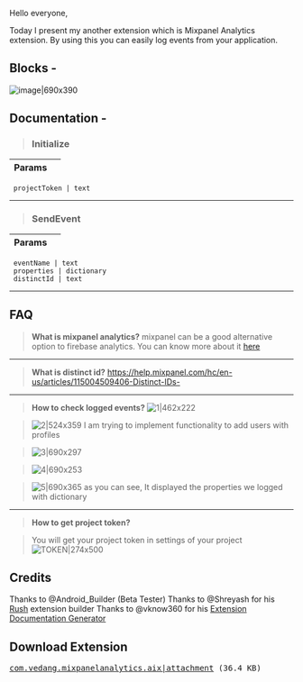 Hello everyone,

Today I present my another extension which is Mixpanel Analytics extension. By using this you can easily log events from your application. 

## Blocks - 
![image|690x390](https://community.appinventor.mit.edu/uploads/default/optimized/3X/e/e/eeaf4561f6bfef3d54d19e77df146bcd2f1d74c0_2_690x390.png)  

## Documentation -
> <h3>Initialize</h3>
Params           |  []()       
---------------- | ------- 

```` projectToken | text````<br>

____________________________________

> <h3>SendEvent</h3>
Params           |  []()       
---------------- | ------- 

```` eventName | text````<br>
```` properties | dictionary````<br>
```` distinctId | text````<br>

____________________________________



## FAQ

> **What is mixpanel analytics?**
>  mixpanel can be a good alternative option to firebase analytics. You can know more about it [here](https://help.mixpanel.com/hc/en-us/articles/360041989072-What-is-Mixpanel-)
***
> **What is distinct id?**
> https://help.mixpanel.com/hc/en-us/articles/115004509406-Distinct-IDs-
***
> **How to check logged events?**
> ![1|462x222](https://community.appinventor.mit.edu/uploads/default/original/3X/9/e/9e4d256ee8a28ae386583e5e2df1a98305f2042b.png)
> 

>  ![2|524x359](https://community.appinventor.mit.edu/uploads/default/original/3X/2/e/2ecb6567a60c944d66bfaa8fd741a816b4ec9bdf.png) 
>  I am trying to implement functionality to add users with profiles

> ![3|690x297](https://community.appinventor.mit.edu/uploads/default/optimized/3X/2/5/25d2470089053d56b9e9d643440835400a227b33_2_690x297.png) 
> 

> ![4|690x253](https://community.appinventor.mit.edu/uploads/default/optimized/3X/0/7/0792a51abdffcffdf9343d70c9dcbcaa83608150_2_690x253.png) 
> 

> ![5|690x365](https://community.appinventor.mit.edu/uploads/default/optimized/3X/b/4/b4fb08572e2fa7a3a0c7e065ac51650bb89584fe_2_690x365.png) 
as you can see, It displayed the properties we logged with dictionary
***
> **How to get project token?**

> You will get your project token in settings of your project
> ![TOKEN|274x500](https://community.appinventor.mit.edu/uploads/default/optimized/3X/8/e/8e78245c0a7743da0a4f429572a53c72b7b095eb_2_274x500.png) 

## Credits 
Thanks to @Android_Builder (Beta Tester) 
Thanks to @Shreyash for his [Rush](https://community.appinventor.mit.edu/t/rush-a-new-and-improved-way-of-building-extensions/28699) extension builder 
Thanks to @vknow360 for his [Extension Documentation Generator](https://community.appinventor.mit.edu/t/how-to-generate-docs-for-your-extensions-java-jar/27790/7?u=techno_vedang)  

## Download Extension
<kbd>[com.vedang.mixpanelanalytics.aix|attachment](https://community.appinventor.mit.edu/uploads/short-url/hzWW2YEJJWSUAekvekeuGADTnKD.aix) (36.4 KB)
</kbd>
